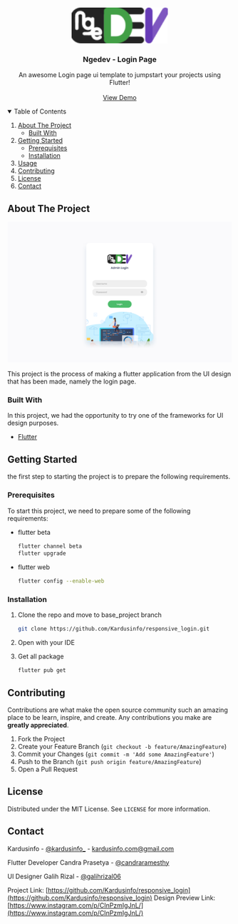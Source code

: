 <!-- PROJECT LOGO -->
<br />
<p align="center">
  <a href="https://github.com/kardusinfo/responsive_login">
    <img src="assets/images/logo.png" alt="Logo" height="80">
  </a>

  <h3 align="center">Ngedev - Login Page</h3>

  <p align="center">
    An awesome Login page ui template to jumpstart your projects using Flutter!
    <br />
    <br />
    <a href="https://kardusinfo.com/demo/login-responsive">View Demo</a>
  </p>
</p>



<!-- TABLE OF CONTENTS -->
<details open="open">
  <summary>Table of Contents</summary>
  <ol>
    <li>
      <a href="#about-the-project">About The Project</a>
      <ul>
        <li><a href="#built-with">Built With</a></li>
      </ul>
    </li>
    <li>
      <a href="#getting-started">Getting Started</a>
      <ul>
        <li><a href="#prerequisites">Prerequisites</a></li>
        <li><a href="#installation">Installation</a></li>
      </ul>
    </li>
    <li><a href="#usage">Usage</a></li>
    <li><a href="#contributing">Contributing</a></li>
    <li><a href="#license">License</a></li>
    <li><a href="#contact">Contact</a></li>
  </ol>
</details>



<!-- ABOUT THE PROJECT -->
## About The Project

[![Product Name Screen Shot][product-screenshot]](https://example.com)

This project is the process of making a flutter application from the UI design that has been made, namely the login page.

### Built With

In this project, we had the opportunity to try one of the frameworks for UI design purposes.
* [Flutter](https://flutter.dev)


<!-- GETTING STARTED -->
## Getting Started

the first step to starting the project is to prepare the following requirements.

### Prerequisites

To start this project, we need to prepare some of the following requirements:
* flutter beta
  ```sh
  flutter channel beta
  flutter upgrade
  ```
* flutter web
  ```sh
  flutter config --enable-web
  ```
### Installation

1. Clone the repo and move to base_project branch
   ```sh
   git clone https://github.com/Kardusinfo/responsive_login.git
   ```
3. Open with your IDE

4. Get all package
   ```sh
   flutter pub get
   ```

<!-- CONTRIBUTING -->
## Contributing

Contributions are what make the open source community such an amazing place to be learn, inspire, and create. Any contributions you make are **greatly appreciated**.

1. Fork the Project
2. Create your Feature Branch (`git checkout -b feature/AmazingFeature`)
3. Commit your Changes (`git commit -m 'Add some AmazingFeature'`)
4. Push to the Branch (`git push origin feature/AmazingFeature`)
5. Open a Pull Request


<!-- LICENSE -->
## License

Distributed under the MIT License. See `LICENSE` for more information.


<!-- CONTACT -->
## Contact

Kardusinfo - [@kardusinfo_](https://instagram.com/kardusinfo_) - kardusinfo.com@gmail.com

Flutter Developer
Candra Prasetya - [@candraramesthy](https://instagram.com/candraramesthy)

UI Designer
Galih Rizal - [@galihrizal06](https://www.instagram.com/galihrizal06/)


Project Link: [https://github.com/Kardusinfo/responsive_login](https://github.com/Kardusinfo/responsive_login)
Design Preview Link: [https://www.instagram.com/p/CInPzmIgJnL/](https://www.instagram.com/p/CInPzmIgJnL/)

[product-screenshot]: screenshot/screenshot.png
